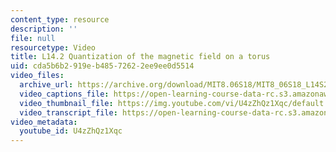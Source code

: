 ```yaml
---
content_type: resource
description: ''
file: null
resourcetype: Video
title: L14.2 Quantization of the magnetic field on a torus
uid: cda5b6b2-919e-b485-7262-2ee9ee0d5514
video_files:
  archive_url: https://archive.org/download/MIT8.06S18/MIT8_06S18_L14S2_300k.mp4
  video_captions_file: https://open-learning-course-data-rc.s3.amazonaws.com/8-06-quantum-physics-iii-spring-2018/c3ec377bed1959b5abd4639f5ad09008_U4zZhQz1Xqc.vtt
  video_thumbnail_file: https://img.youtube.com/vi/U4zZhQz1Xqc/default.jpg
  video_transcript_file: https://open-learning-course-data-rc.s3.amazonaws.com/8-06-quantum-physics-iii-spring-2018/a90a332e5c7863817d73c7bdffce7b85_U4zZhQz1Xqc.pdf
video_metadata:
  youtube_id: U4zZhQz1Xqc
---
```

